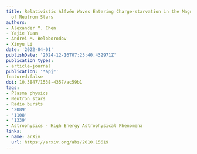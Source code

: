 ```yaml
---
title: Relativistic Alfvén Waves Entering Charge-starvation in the Magnetospheres
  of Neutron Stars
authors:
- Alexander Y. Chen
- Yajie Yuan
- Andrei M. Beloborodov
- Xinyu Li
date: '2022-04-01'
publishDate: '2024-12-16T07:25:40.432971Z'
publication_types:
- article-journal
publication: '*apj*'
featured:false
doi: 10.3847/1538-4357/ac59b1
tags:
- Plasma physics
- Neutron stars
- Radio bursts
- '2089'
- '1108'
- '1339'
- Astrophysics - High Energy Astrophysical Phenomena
links:
- name: arXiv
  url: https://arxiv.org/abs/2010.15619
---
```

